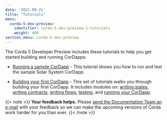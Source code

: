 ```yaml
---
date: '2021-09-21'
title: "Tutorials"
menu:
  corda-5-dev-preview:
    identifier: corda-5-dev-preview-1-tutorials
    weight: 400
section_menu: corda-5-dev-preview
---
```


The Corda 5 Developer Preview includes these tutorials to help you get started building and running CorDapps:

* [Running a sample CorDapp](../../../../../en/platform/corda/5.0-dev-preview-1/tutorials/run-demo-cordapp.md) - This tutorial shows you how to run and test the sample Solar System CorDapp.

* [Building your first CorDapp](../../../../../en/platform/corda/5.0-dev-preview-1/tutorials/building-cordapp/c5-basic-cordapp-intro.md) - This set of tutorials walks you through building your first CorDapp. It includes modules on: [writing states](../../../../../en/platform/corda/5.0-dev-preview-1/tutorials/building-cordapp/c5-basic-cordapp-state.md), [writing contracts](../../../../../en/platform/corda/5.0-dev-preview-1/tutorials/building-cordapp/c5-basic-cordapp-contract.md), [writing flows](building-cordapp/c5-basic-cordapp-flows.md), [testing](../../../../../en/platform/corda/5.0-dev-preview-1/tutorials/building-cordapp/c5-basic-cordapp-int-test.md), and [running your CorDapp](../../../../../en/platform/corda/5.0-dev-preview-1/tutorials/building-cordapp/c5-basic-cordapp-running.md).

{{< note >}}
**Your feedback helps.** Please [send the Documentation Team an e-mail](mailto:docs@r3.com) with your feedback so we can make the upcoming versions of Corda work harder for you than ever.
{{< /note >}}
